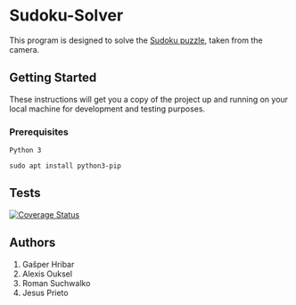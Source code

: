 # Sudoku-Solver
This program is designed to solve the [Sudoku puzzle](https://en.wikipedia.org/wiki/Sudoku), taken from the camera.

## Getting Started
These instructions will get you a copy of the project up and running on your local machine for development and testing purposes.

### Prerequisites
````
Python 3

sudo apt install python3-pip
````

## Tests
[![Coverage Status](https://coveralls.io/repos/github/ghribar97/Sudoku-Solver/badge.svg?branch=master)](https://coveralls.io/github/ghribar97/Sudoku-Solver?branch=master)

## Authors
1. Gašper Hribar
2. Alexis Ouksel
3. Roman Suchwalko
4. Jesus Prieto
